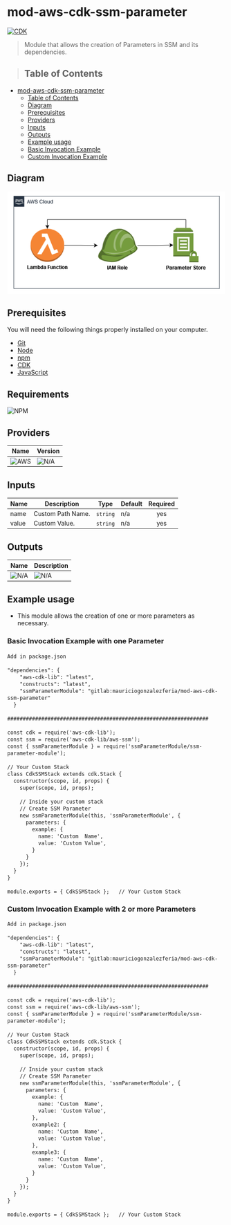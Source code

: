 # mod-aws-cdk-ssm-parameter

[![CDK](https://img.shields.io/badge/CDK-2.138.0-yellow)](https://docs.aws.amazon.com/cdk/v2/guide/getting_started.html)

> Module that allows the creation of Parameters in SSM and its dependencies.

>
> ## Table of Contents

- [mod-aws-cdk-ssm-parameter](#mod-aws-cdk-ssm-parameter)
  - [Table of Contents](#Table-of-Contents)
  - [Diagram](#Diagram)
  - [Prerequisites](#Prerequisites)
  - [Providers](#Providers)
  - [Inputs](#Inputs)
  - [Outputs](#Outputs)
  - [Example usage](#Example-usage)
  - [Basic Invocation Example](#Basic%20Invocation%20Example%20with%20one%20Parameter)
  - [Custom Invocation Example](#Custom%20Invocation%20Example%20with%202%20or%20more%20Parameters)

## Diagram

![](./images/ssm%20parameters.png)

## Prerequisites

You will need the following things properly installed on your computer.

- [Git](http://git-scm.com/)
- [Node](https://nodejs.org/en/download)
- [npm](https://docs.npmjs.com/downloading-and-installing-node-js-and-npm)
- [CDK](https://docs.aws.amazon.com/cdk/v2/guide/getting_started.html#getting_started_install)
- [JavaScript](https://developer.mozilla.org/es/docs/Web/JavaScript)

## Requirements

![NPM](https://img.shields.io/badge/NPM%20INSTALL-grey?style=for-the-badge&logo=NPM)



## Providers

| Name | Version |
| ---- | ------- |
| ![AWS](https://img.shields.io/badge/AWS-gree)  | ![N/A](https://img.shields.io/badge/N/A-grey)     |

## Inputs

| Name                  | Description                                                                                                                        | Type     | Default | Required |
| --------------------- | ---------------------------------------------------------------------------------------------------------------------------------- | -------- | ------- | :------: |
| name                 | Custom Path Name.                                                                                                            | `string`    | n/a     |   yes    |
| value    | Custom Value.                                                                    | `string` | n/a   |    yes    |



## Outputs

| Name  | Description                                 |
| ----- | ------------------------------------------- |
| ![N/A](https://img.shields.io/badge/N/A-grey) | ![N/A](https://img.shields.io/badge/N/A-grey) |

## Example usage

- This module allows the creation of one or more parameters as necessary.


### Basic Invocation Example with one Parameter

```CDK
Add in package.json

"dependencies": {
    "aws-cdk-lib": "latest",
    "constructs": "latest",
    "ssmParameterModule": "gitlab:mauriciogonzalezferia/mod-aws-cdk-ssm-parameter"
  }

#################################################################

const cdk = require('aws-cdk-lib');
const ssm = require('aws-cdk-lib/aws-ssm');
const { ssmParameterModule } = require('ssmParameterModule/ssm-parameter-module');

// Your Custom Stack
class CdkSSMStack extends cdk.Stack {
  constructor(scope, id, props) {
    super(scope, id, props);

    // Inside your custom stack
    // Create SSM Parameter
    new ssmParameterModule(this, 'ssmParameterModule', {
      parameters: {
        example: {
          name: 'Custom  Name',
          value: 'Custom Value',
        }
      }
    });
  }
}

module.exports = { CdkSSMStack };   // Your Custom Stack

```

### Custom Invocation Example with 2 or more Parameters

```CDK
Add in package.json

"dependencies": {
    "aws-cdk-lib": "latest",
    "constructs": "latest",
    "ssmParameterModule": "gitlab:mauriciogonzalezferia/mod-aws-cdk-ssm-parameter"
  }

#################################################################

const cdk = require('aws-cdk-lib');
const ssm = require('aws-cdk-lib/aws-ssm');
const { ssmParameterModule } = require('ssmParameterModule/ssm-parameter-module');

// Your Custom Stack
class CdkSSMStack extends cdk.Stack {
  constructor(scope, id, props) {
    super(scope, id, props);

    // Inside your custom stack
    // Create SSM Parameter
    new ssmParameterModule(this, 'ssmParameterModule', {
      parameters: {
        example: {
          name: 'Custom  Name',
          value: 'Custom Value',
        },
        example2: {
          name: 'Custom  Name',
          value: 'Custom Value',
        },
        example3: {
          name: 'Custom  Name',
          value: 'Custom Value',
        }
      }
    });
  }
}

module.exports = { CdkSSMStack };   // Your Custom Stack

```

